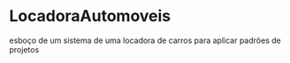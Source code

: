 # LocadoraAutomoveis
esboço de um sistema de uma locadora de carros para aplicar padrões de projetos
